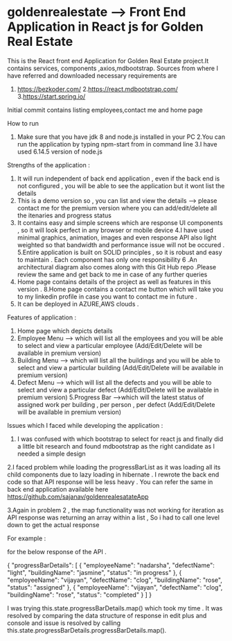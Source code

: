 # goldenrealestate --> Front End Application in React js for Golden Real Estate

This is the React front end Application  for Golden  Real  Estate project.It contains services, components ,axios,mdbootstrap.
Sources from where I have referred and downloaded necessary requirements are 
1. https://bezkoder.com/
2.https://react.mdbootstrap.com/
3.https://start.spring.io/

Initial commit contains listing employees,contact me and home page 

How to run 

1. Make sure that you have jdk 8 and node.js installed in your PC 
2.You can run the application by typing npm-start from <Your directory><react-crud> in command line
3.I have used 6.14.5 version of node.js

Strengths of the application :

1. It will run independent of back end application , even if the back end is not configured , you will be able to see the application 
but it wont list the details 
2. This is a demo version so , you can list and view the details --> please contact me for the premium version where you can 
add/edit/delete all the itenaries and progress status 
3. It contains easy and simple screens which are response UI components , so it will look perfect in any browser or mobile device 
4.I have used minimal graphics, animation, images and even response API also light weighted so that bandwidth and performance issue will not be occured . 
5.Entire application is built on SOLID principles , so it is robust and easy to maintain . Each component has only one responsibility 
6 .An architectural diagram also comes along with this Git Hub repo .Please review the same and get back to me in case of any further queries
7. Home page contains details of the project as well as features in this version . 
8.Home page contains a contact me button which will take you to my linkedin profile in case you want to contact me in future . 
9. It can be deployed in AZURE,AWS clouds .

Features of application :

1. Home page which depicts details 
2. Employee Menu --> which will list all the employees and you will be able to select and view a particular employee (Add/Edit/Delete will be available in premium version)
3. Building Menu --> which will list all the buildings and you will be able to select and view a particular building (Add/Edit/Delete will be available in premium version) 
4. Defect Menu --> which will list all the defects  and you will be able to select and view a particular defect   (Add/Edit/Delete will be available in premium version)
5.Progress Bar  -->which will the latest status of assigned work per building , per person , per defect  (Add/Edit/Delete will be available in premium version)


Issues which I faced while developing the application :


1. I was confused with which bootstrap to select for react js and finally did a little bit research and found mdbootstrap as the right candidate as I needed a simple design 

2.I faced problem while loading the progressBarList as it was loading all its child components due to lazy loading in hibernate . I rewrote the back end code so that API response will be less heavy . You can refer the same in back end application available here 
https://github.com/sajanav/goldenrealesatateApp

3.Again in problem 2 , the map functionality was not working for iteration as API response was returning an array within a list , So i had to call one level down to get the actual response 

For example : 

for the below response of the API .

{
    "progressBarDetails": [
        {
            "employeeName": "nadarsha",
            "defectName": "light",
            "buildingName": "jasmine",
            "status": "in progress"
        },
        {
            "employeeName": "vijayan",
            "defectName": "clog",
            "buildingName": "rose",
            "status": "assigned"
        },
        {
            "employeeName": "vijayan",
            "defectName": "clog",
            "buildingName": "rose",
            "status": "completed"
        }
    ]
}

I was trying this.state.progressBarDetails.map() which took my  time . It was resolved by comparing the data structure of response  in edit plus and console and issue is resolved by calling this.state.progressBarDetails.progressBarDetails.map().







